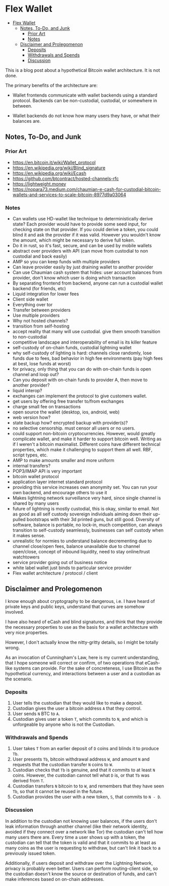 # Flex Wallet

<!--ts-->
* [Flex Wallet](#flex-wallet)
   * [Notes, To-Do, and Junk](#notes-to-do-and-junk)
      * [Prior Art](#prior-art)
      * [Notes](#notes)
   * [Disclaimer and Prolegomenon](#disclaimer-and-prolegomenon)
      * [Deposits](#deposits)
      * [Withdrawals and Spends](#withdrawals-and-spends)
      * [Discussion](#discussion)
<!--te-->

This is a blog post about a hypothetical Bitcoin wallet architecture. It is not
done.

The primary benefits of the architecture are:

- Wallet frontends communicate with wallet backends using a standard protocol.
  Backends can be non-custodial, custodial, or somewhere in between.

- Wallet backends do not know how many users they have, or what their balances
  are.

## Notes, To-Do, and Junk

### Prior Art

- https://en.bitcoin.it/wiki/Wallet_protocol
- https://en.wikipedia.org/wiki/Blind_signature
- https://en.wikipedia.org/wiki/Ecash
- https://github.com/btcontract/hosted-channels-rfc
- https://lightweight.money
- https://nopara73.medium.com/chaumian-e-cash-for-custodial-bitcoin-wallets-and-services-to-scale-bitcoin-8977d9a03064

### Notes

- Can wallets use HD-wallet like technique to deterministically derive state?
  Each provider would have to provide some seed input, for checking state on
  that provider. If you could derive a token, you could blind it and ask the
  provider if it was valid. However you wouldn't know the amount, which might
  be necessary to derive full token.
- Do it in rust, so it's fast, secure, and can be used by mobile wallets
- abstract over providers with API (can move from custodial to non custodial
  and back easily)
- AMP so you can keep funds with multiple providers
- Can leave provider easily by just draining wallet to another provider
- Can use Chaumian cash system that hides: user account balances from provider,
  don't know which user is doing which transaction
- By separating frontend from backend, anyone can run a custodial wallet
  backend (for friends, etc)
- Liquid integration for lower fees
- Client side wallet
- Everything over tor
- Transfer between providers
- Use multiple providers
- Why not hosted channels?
- transition from self-hosting
- accept reality that many will use custodial. give them smooth transition to non-custodial
- competitive landscape and interoperability of email is its killer feature
- self-custody of on-chain funds, custodial lightning wallet
- why self-custody of lighting is hard: channels close randomly, lose funds due to fees, bad behavior in high fee environments (pay high fees at best, lose funds  at worst)
- for privacy, only thing that you can do with on-chain funds is open channel and loop out?
- Can you deposit with on-chain funds to provider A, then move to another provider?
- liquid interop?
- exchanges can implement the protocol to give customers wallet.
- get users by offering free transfer to/from exchanges
- charge small fee on transactions
- open source the wallet (desktop, ios, android,  web)
- web version how?
- state backup how? encrypted backup with provider(s)?
- no selective censorship. must censor all users or no users.
- could support non-bitcoin cryptocurrencies. However, would greatly complicate wallet, and make it harder to support bitcoin well. Writing as if I weren't a bitcoin maximalist. Different coins have different technical properties, which make it challenging to support them all well. RBF, script types, etc.
- AMP to make amounts smaller and more uniform
- internal transfers?
- POP3/IMAP API is very important
- bitcoin wallet protocol
- application layer internet standard protocol
- providing this service increases own anonymity set. You can run your own backend, and encourage others to use it
- Makes lightning network surveillance very hard, since single channel is shared by many users
- future of lightning is mostly custodial, this is okay, similar to email. Not as good as all self custody sovereign individuals aiming down their up-pulled bootstraps with their 3d printed guns, but still good. Diversity of software, balance is portable, no lock-in, much competition, can always transition to self-custody seamlessly, businesses can self custody when it makes sense.
- unrealistic for normies to understand balance decrementing due to channel close/open fees, balance unavailable due to channel open/close, concept of inbound liquidity, need to stay online/trust watchtowers
- service provider going out of business notice
- white label wallet just binds to particular service provider
- Flex wallet architecture / protocol / client

## Disclaimer and Prolegomenon

I know enough about cryptography to be dangerous, i.e. I have heard of private
keys and public keys, understand that curves are somehow involved.

I have also heard of eCash and blind signatures, and think that they provide
the necessary properties to use as the basis for a wallet architecture with
very nice properties.

However, I don't actually know the nitty-gritty details, so I might be totally
wrong.

As an invocation of Cunningham's Law, here is my current understanding, that I
hope someone will correct or confirm, of two operations that eCash-like systems
can provide. For the sake of concreteness, I use Bitcoin as the hypothetical
currency, and interactions between a user and a custodian as the scenario.

### Deposits

1. User tells the custodian that they would like to make a deposit.
2. Custodian gives the user a bitcoin address `A` that they control.
3. User sends `N` BTC to `A`.
4. Custodian gives user a token `T`, which commits to `N`, and which is
   unforgeable by anyone who is not the Custodian.

### Withdrawals and Spends

1. User takes `T` from an earlier deposit of `D` coins and blinds it to produce
   `Tb`.
2. User presents `Tb`, bitcoin withdrawal address `W`, and amount `N` and
   requests that the custodian transfer `N` coins to `W`.
3. Custodian checks that `Tb` is genuine, and that it commits to at least `N`
   coins. However, the custodian cannot tell what `D` is, or that `Tb` was
   derived from `T`.
4. Custodian transfers `N` bitcoin to to `W`, and remembers that they have seen
   `Tb`, so that it cannot be reused in the future.
5. Custodian provides the user with a new token, `S`, that commits to `N - D`.

### Discussion

In addition to the custodian not knowing user balances, if the users don't leak
information through another channel (like their network identity, avoided if
they connect over a network like Tor) the custodian can't tell how many users
there are. Every time a user shows up with a token, the custodian can tell that
the token is valid and that it commits to at least as many coins as the user is
requesting to withdraw, but can't link it back to a previously issued token.

Additionally, if users deposit and withdraw over the Lightning Network, privacy
is probably even better. Users can perform routing-client side, so the
custodian doesn't know the source or destination of funds, and can't make
inferences based on on-chain addresses.
